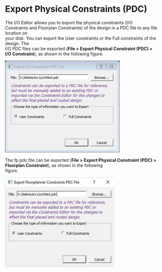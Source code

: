 # Export Physical Constraints \(PDC\)

The I/O Editor allows you to export the physical constraints \(I/O<br /> Constraints and Floorplan Constraints\) of the design in a PDC file to any file location on<br /> your disk. You can export the User constraints or the Full constraints of the design. The<br /> I/O PDC files can be exported \(**File &gt; Export Physical Constraint \(PDC\) &gt; I/O Constraint**\), as shown in the following figure.

![](GUID-4888C9DF-C6C1-4F94-BDDA-C04B9FDD2D15-low.jpg "Export I/O Constraints PDC File Dialog Box")

The fp.pdc file can be exported \(**File &gt; Export Physical Constraint \(PDC\) &gt; Floorplan Constraint**\), as shown in the following<br /> figure.

![](GUID-4112B69C-843F-4CAE-9DF4-007E5A03E0A7-low.jpg "Export Floorplanner Constraints PDC File Dialog Box")

